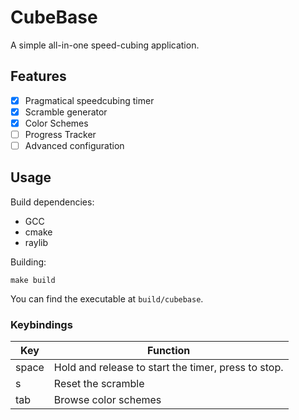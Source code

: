 # CubeBase

A simple all-in-one speed-cubing application.

## Features

- [X] Pragmatical speedcubing timer
- [X] Scramble generator
- [X] Color Schemes
- [ ] Progress Tracker
- [ ] Advanced configuration

## Usage

Build dependencies:

- GCC
- cmake
- raylib

Building:

```
make build
```

You can find the executable at ``build/cubebase``.

### Keybindings

| Key   	| Function                                            	|
|-------	|-----------------------------------------------------	|
| space 	| Hold and release to start the timer, press to stop. 	|
| s     	| Reset the scramble                                  	|
| tab   	| Browse color schemes                                	|

